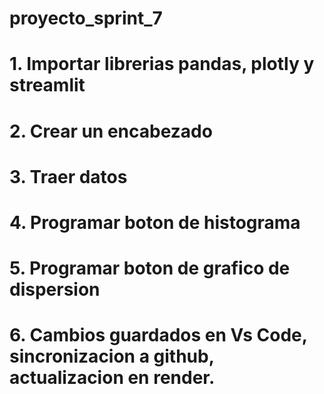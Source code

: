 # proyecto_sprint_7
# 1. Importar librerias pandas, plotly y streamlit
# 2. Crear un encabezado 
# 3. Traer datos 
# 4. Programar boton de histograma
# 5. Programar boton de grafico de dispersion
# 6. Cambios guardados en Vs Code, sincronizacion a github, actualizacion en render. 